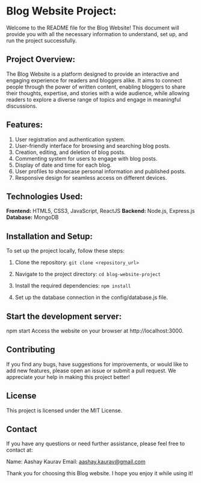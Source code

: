 # Blog Website Project:
Welcome to the README file for the Blog Website! This document will provide you with all the necessary information to understand, set up, and run the project successfully.

## Project Overview:
The Blog Website is a platform designed to provide an interactive and engaging experience for readers and bloggers alike. It aims to connect people through the power of written content, enabling bloggers to share their thoughts, expertise, and stories with a wide audience, while allowing readers to explore a diverse range of topics and engage in meaningful discussions.
## Features:
  1. User registration and authentication system.
  2. User-friendly interface for browsing and searching blog posts.
  3. Creation, editing, and deletion of blog posts.
  4. Commenting system for users to engage with blog posts.
  5. Display of date and time for each blog.
  6. User profiles to showcase personal information and published posts.
  7. Responsive design for seamless access on different devices.
  
## Technologies Used:
  **Frontend:** HTML5, CSS3, JavaScript, ReactJS
  **Backend:** Node.js, Express.js
  **Database:** MongoDB
  
## Installation and Setup:
To set up the project locally, follow these steps:

  1. Clone the repository:
      `git clone <repository_url>`
      
  2. Navigate to the project directory:
      `cd blog-website-project`

  3. Install the required dependencies:
      `npm install`
      
  4. Set up the database connection in the config/database.js file.

## Start the development server:

  npm start
  Access the website on your browser at http://localhost:3000.

## Contributing
If you find any bugs, have suggestions for improvements, or would like to add new features, please open an issue or submit a pull request. We appreciate your help in making this project better!

## License
This project is licensed under the MIT License.

## Contact
If you have any questions or need further assistance, please feel free to contact at:

  Name: Aashay Kaurav
  Email: aashay.kaurav@gmail.com
  
Thank you for choosing this Blog website. I hope you enjoy it while using it!
